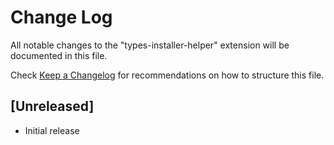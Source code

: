 # Change Log

All notable changes to the "types-installer-helper" extension will be documented in this file.

Check [Keep a Changelog](http://keepachangelog.com/) for recommendations on how to structure this file.

## [Unreleased]

- Initial release